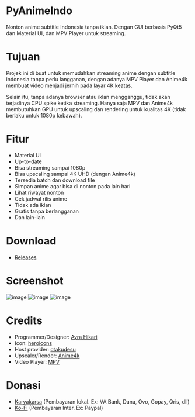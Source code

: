 # PyAnimeIndo
Nonton anime subtitle Indonesia tanpa iklan. Dengan GUI berbasis PyQt5 dan Material UI, dan MPV Player untuk streaming.

# Tujuan
Projek ini di buat untuk memudahkan streaming anime dengan subtitle indonesia tanpa perlu langganan, dengan adanya MPV Player dan Anime4k membuat video menjadi jernih pada layar 4K keatas.

Selain itu, tanpa adanya browser atau iklan mengganggu, tidak akan terjadinya CPU spike ketika streaming. Hanya saja MPV dan Anime4k membutuhkan GPU untuk upscaling dan rendering untuk kualitas 4K (tidak berlaku untuk 1080p kebawah).

# Fitur
- Material UI
- Up-to-date
- Bisa streaming sampai 1080p
- Bisa upscaling sampai 4K UHD (dengan Anime4k)
- Tersedia batch dan download file
- Simpan anime agar bisa di nonton pada lain hari
- Lihat riwayat nonton
- Cek jadwal rilis anime
- Tidak ada iklan
- Gratis tanpa berlangganan
- Dan lain-lain

# Download
- [Releases](https://github.com/AyraHikari/PyAnimeIndo/releases)

# Screenshot
![image](https://user-images.githubusercontent.com/36266025/153732526-8e60ff1d-0638-4f2b-86d1-fc2f267dc12e.png)
![image](https://user-images.githubusercontent.com/36266025/153732528-5b07914a-8d4f-414f-80c9-62b7bb1e0225.png)
![image](https://user-images.githubusercontent.com/36266025/153732535-9f656a21-9009-45a6-bc86-d9f20e6269df.png)

# Credits
- Programmer/Designer: [Ayra Hikari](https://github.com/AyraHikari)
- Icon: [heroicons](https://heroicons.com)
- Host provider: [otakudesu](https://otakudesu.pro)
- Upscaler/Render: [Anime4k](https://github.com/bloc97/Anime4K)
- Video Player: [MPV](https://mpv.io/)

# Donasi
- [Karyakarsa](https://karyakarsa.com/AyraHikari/support) (Pembayaran lokal. Ex: VA Bank, Dana, Ovo, Gopay, Qris, dll)
- [Ko-Fi](https://ko-fi.com/W7W8AAUFI) (Pembayaran Inter. Ex: Paypal)
